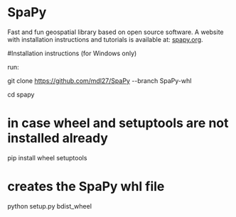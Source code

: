 # SpaPy
Fast and fun geospatial library based on open source software.
A website with installation instructions and tutorials is available at: <a href="http://spapy.org">spapy.org</a>.

#Installation instructions (for Windows only)

run:

git clone https://github.com/mdl27/SpaPy --branch SpaPy-whl

cd spapy

# in case wheel and setuptools are not installed already
pip install wheel setuptools

# creates the SpaPy whl file
python setup.py bdist_wheel
